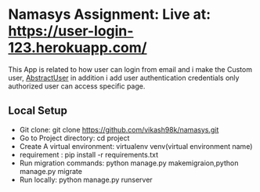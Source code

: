 # Namasys Assignment: Live at: https://user-login-123.herokuapp.com/
This App is related to how user can login from email and i make the Custom user, [AbstractUser](https://docs.djangoproject.com/en/3.2/topics/auth/customizing/#using-a-custom-user-model-when-starting-a-project) in addition i add user authentication credentials only authorized user can access specific page.


## Local Setup
* Git clone: git clone https://github.com/vikash98k/namasys.git
* Go to Project directory: cd project
* Create A virtual environment: virtualenv venv(virtual environment name)
* requirement :  pip install -r requirements.txt
* Run migration commands: python manage.py makemigraion,python manage.py migrate
* Run locally: python manage.py runserver
